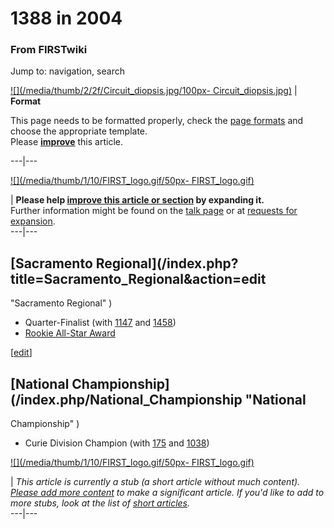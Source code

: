 # 1388 in 2004

### From FIRSTwiki

Jump to: navigation, search

[![](/media/thumb/2/2f/Circuit_diopsis.jpg/100px-
Circuit_diopsis.jpg)](/index.php/Image:Circuit_diopsis.jpg "" ) |  **Format**  

This page needs to be formatted properly, check the [page
formats](/index.php/FIRSTwiki:Page_formats "FIRSTwiki:Page formats" ) and
choose the appropriate template.  
Please
**[improve](http://www.firstwiki.net/index.php?title=1388_in_2004&action=edit
"http://www.firstwiki.net/index.php?title=1388_in_2004&action=edit" )** this
article.  
  
---|---  
  
[![](/media/thumb/1/10/FIRST_logo.gif/50px-
FIRST_logo.gif)](/index.php/Image:FIRST_logo.gif "" )

| **Please help [improve this article or
section](http://www.firstwiki.net/index.php?title=1388_in_2004&action=edit
"http://www.firstwiki.net/index.php?title=1388_in_2004&action=edit" ) by
expanding it.**  
Further information might be found on the [talk
page](/index.php?title=Talk:1388_in_2004&action=edit "Talk:1388 in 2004" ) or
at [requests for expansion](/index.php/FIRSTwiki:Requests_for_expansion
"FIRSTwiki:Requests for expansion" ).  
---|---  
  
  


## [Sacramento Regional](/index.php?title=Sacramento_Regional&action=edit
"Sacramento Regional" )

  * Quarter-Finalist (with [1147](/index.php/1147 "1147" ) and [1458](/index.php/1458 "1458" )) 
  * [Rookie All-Star Award](/index.php/Rookie_All-Star_Award "Rookie All-Star Award" )

[[edit](/index.php?title=1388_in_2004&action=edit&section=2 "Edit section:
National Championship" )]

## [National Championship](/index.php/National_Championship "National
Championship" )

  * Curie Division Champion (with [175](/index.php/175 "175" ) and [1038](/index.php/1038 "1038" )) 

[![](/media/thumb/1/10/FIRST_logo.gif/50px-
FIRST_logo.gif)](/index.php/Image:FIRST_logo.gif "" )

|  _This article is currently a stub (a short article without much content).
[Please add more
content](http://www.firstwiki.net/index.php?title=1388_in_2004&action=edit
"http://www.firstwiki.net/index.php?title=1388_in_2004&action=edit" ) to make
a significant article. If you'd like to add to more stubs, look at the list of
[short articles](/index.php/Special:Shortpages "Special:Shortpages" )._  
---|---  
  
